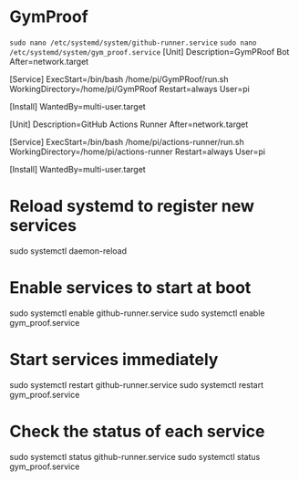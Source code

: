# GymProof

`sudo nano /etc/systemd/system/github-runner.service`
`sudo nano /etc/systemd/system/gym_proof.service`
[Unit]
Description=GymPRoof Bot
After=network.target

[Service]
ExecStart=/bin/bash /home/pi/GymPRoof/run.sh
WorkingDirectory=/home/pi/GymPRoof
Restart=always
User=pi

[Install]
WantedBy=multi-user.target


[Unit]
Description=GitHub Actions Runner
After=network.target

[Service]
ExecStart=/bin/bash /home/pi/actions-runner/run.sh
WorkingDirectory=/home/pi/actions-runner
Restart=always
User=pi

[Install]
WantedBy=multi-user.target



# Reload systemd to register new services
sudo systemctl daemon-reload

# Enable services to start at boot
sudo systemctl enable github-runner.service
sudo systemctl enable gym_proof.service

# Start services immediately
sudo systemctl restart github-runner.service
sudo systemctl restart gym_proof.service

# Check the status of each service
sudo systemctl status github-runner.service
sudo systemctl status gym_proof.service